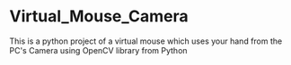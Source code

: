 # Virtual_Mouse_Camera
This is a python project of a virtual mouse which uses your hand from the PC's Camera using OpenCV library from Python

